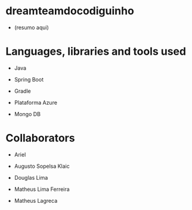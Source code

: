 # dreamteamdocodiguinho

- (resumo aqui)



# Languages, libraries and tools used

- Java
- Spring Boot
- Gradle
- Plataforma Azure

- Mongo DB

# Collaborators

- Ariel

- Augusto Sopelsa Klaic

- Douglas Lima

- Matheus Lima Ferreira

- Matheus Lagreca

